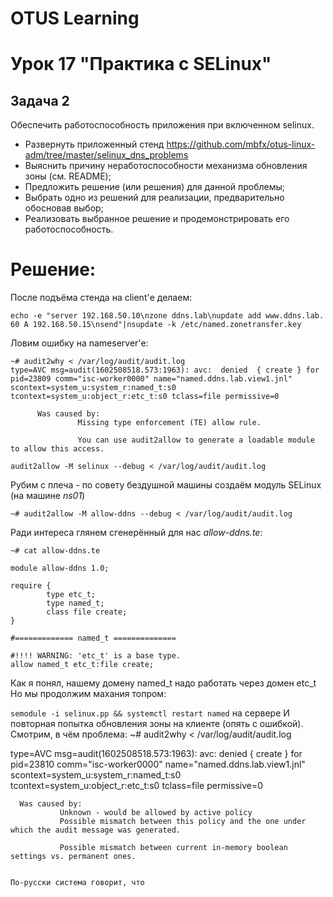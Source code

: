 # OTUS Learning
# Урок 17 "Практика с SELinux"


## Задача 2
Обеспечить работоспособность приложения при включенном selinux.
- Развернуть приложенный стенд
https://github.com/mbfx/otus-linux-adm/tree/master/selinux_dns_problems
- Выяснить причину неработоспособности механизма обновления зоны (см. README);
- Предложить решение (или решения) для данной проблемы;
- Выбрать одно из решений для реализации, предварительно обосновав выбор;
- Реализовать выбранное решение и продемонстрировать его работоспособность.

# Решение:

После подъёма стенда на client'е делаем:
```
echo -e "server 192.168.50.10\nzone ddns.lab\nupdate add www.ddns.lab. 60 A 192.168.50.15\nsend"|nsupdate -k /etc/named.zonetransfer.key
```
Ловим ошибку на nameserver'е:
```
~# audit2why < /var/log/audit/audit.log
type=AVC msg=audit(1602508518.573:1963): avc:  denied  { create } for  pid=23809 comm="isc-worker0000" name="named.ddns.lab.view1.jnl" scontext=system_u:system_r:named_t:s0 tcontext=system_u:object_r:etc_t:s0 tclass=file permissive=0

      Was caused by:
               Missing type enforcement (TE) allow rule.

               You can use audit2allow to generate a loadable module to allow this access.

audit2allow -M selinux --debug < /var/log/audit/audit.log
```
Рубим с плеча - по совету бездушной машины создаём модуль SELinux (на машине *ns01*)
```
~# audit2allow -M allow-ddns --debug < /var/log/audit/audit.log
```
Ради интереса глянем сгенерённый для нас *allow-ddns.te*:
```
~# cat allow-ddns.te

module allow-ddns 1.0;

require {
        type etc_t;
        type named_t;
        class file create;
}

#============= named_t ==============

#!!!! WARNING: 'etc_t' is a base type.
allow named_t etc_t:file create;
```
Как я понял, нашему домену named_t надо работать через домен etc_t
Но мы продолжим махания топром:

```semodule -i selinux.pp && systemctl restart named``` на сервере
И повторная попытка обновления зоны на клиенте (опять с ошибкой).
Смотрим, в чём проблема:
~# audit2why < /var/log/audit/audit.log

type=AVC msg=audit(1602508518.573:1963): avc:  denied  { create } for  pid=23810 comm="isc-worker0000" name="named.ddns.lab.view1.jnl" scontext=system_u:system_r:named_t:s0 tcontext=system_u:object_r:etc_t:s0 tclass=file permissive=0

      Was caused by:
               Unknown - would be allowed by active policy
               Possible mismatch between this policy and the one under which the audit message was generated.

               Possible mismatch between current in-memory boolean settings vs. permanent ones.
```

По-русски система говорит, что 